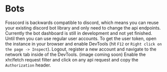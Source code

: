 # Bots
Fosscord is backwards compatible to discord, which means you can reuse your existing discord bot library and only need to change the api endpoints.
Currently the bot dashboard is still in development and not yet finished. Until then you can use regular user accounts.
To get the user token, open the instance in your browser and enable DevTools (hit ``F12`` or ``Right click on the page -> Inspect``).
Logout, register a new account and navigate to the network tab inside of the DevTools. (image coming soon)
Enable the xhr/fetch request filter and click on any api request and copy the ``Authorization`` header.
